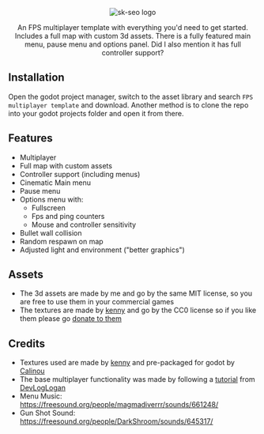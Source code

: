 <p align="center">
  <img src="https://github.com/user-attachments/assets/38561c4c-d22c-4d7d-9dc2-8fd8de6a8f66" alt="sk-seo logo" />
</p>

<p align="center">
An FPS multiplayer template with everything you'd need to get started. Includes a full map with custom 3d assets.
There is a fully featured main menu, pause menu and options panel. Did I also mention it has full controller support?
</p>

## Installation
  Open the godot project manager, switch to the asset library and search ``FPS multiplayer template`` and download. Another method is to clone the repo into your godot projects folder and open it from there.

## Features
- Multiplayer
- Full map with custom assets
- Controller support (including menus)
- Cinematic Main menu
- Pause menu
- Options menu with:
  - Fullscreen
  - Fps and ping counters
  - Mouse and controller sensitivity
- Bullet wall collision
- Random respawn on map
- Adjusted light and environment ("better graphics")

## Assets
- The 3d assets are made by me and go by the same MIT license, so you are free to use them in your commercial games
- The textures are made by [kenny](https://kenney.itch.io/) and go by the CC0 license so if you like them please go [donate to them](https://kenney.itch.io/kenney-donation)

## Credits
- Textures used are made by [kenny](https://kenney.itch.io/) and pre-packaged for godot by [Calinou](https://godotengine.org/asset-library/asset?user=Calinou)
- The base multiplayer functionality was made by following a [tutorial](https://www.youtube.com/watch?v=n8D3vEx7NAE) from [DevLogLogan](https://www.youtube.com/@DevLogLogan)
- Menu Music: https://freesound.org/people/magmadiverrr/sounds/661248/
- Gun Shot Sound: https://freesound.org/people/DarkShroom/sounds/645317/
